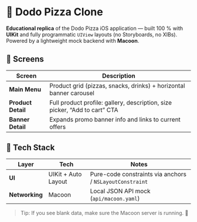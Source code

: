 # 🍕 Dodo Pizza Clone
**Educational replica** of the Dodo Pizza iOS application — built 100 % with **UIKit** and fully programmatic `UIView` layouts (no Storyboards, no XIBs). Powered by a lightweight mock backend with **Macoon**.

## 📸 Screens

| Screen | Description |
|--------|-------------|
| **Main Menu** | Product grid (pizzas, snacks, drinks) + horizontal banner carousel |
| **Product Detail** | Full product profile: gallery, description, size picker, “Add to cart” CTA |
| **Banner Detail** | Expands promo banner info and links to current offers |


## 🔧 Tech Stack

| Layer | Tech | Notes |
|-------|------|-------|
| **UI** | UIKit + Auto Layout | Pure-code constraints via anchors / `NSLayoutConstraint` |
| **Networking** | Macoon | Local JSON API mock (`api/macoon.yaml`) |

> Tip: If you see blank data, make sure the Macoon server is running. 🍯
